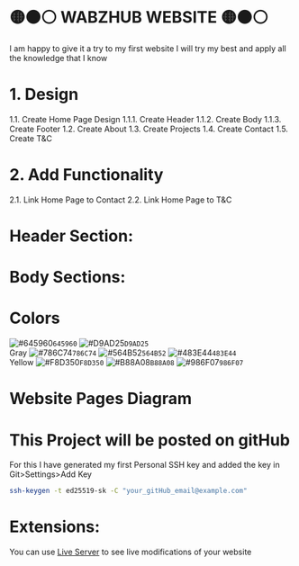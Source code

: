 # 🟡⚫⚪ WABZHUB WEBSITE 🟡⚫⚪
I am happy to give it a try to my first website
I will try my best and apply all the knowledge that I know
# 1. Design
1.1. Create Home Page Design
    1.1.1. Create Header
    1.1.2. Create Body
    1.1.3. Create Footer
1.2. Create About
1.3. Create Projects
1.4. Create Contact
1.5. Create T&C
# 2. Add Functionality
2.1. Link Home Page to Contact
2.2. Link Home Page to T&C
# Header Section:
# Body Sections:

# Colors
![#645960](https://placehold.co/15x15/645960/645960.png)`645960`
![#D9AD25](https://placehold.co/15x15/D9AD25/D9AD25.png)`D9AD25`<br>
Gray
![#786C74](https://placehold.co/15x15/786C74/786C74.png)`786C74`
![#564B52](https://placehold.co/15x15/564B52/564B52.png)`564B52`
![#483E44](https://placehold.co/15x15/483E44/483E44.png)`483E44`<br>
Yellow
![#F8D350](https://placehold.co/15x15/F8D350/F8D350.png)`F8D350`
![#B88A08](https://placehold.co/15x15/B88A08/B88A08.png)`B88A08`
![#986F07](https://placehold.co/15x15/986F07/986F07.png)`986F07`<br>

# Website Pages Diagram


# This Project will be posted on gitHub
For this I have generated my first Personal SSH key and added the key in Git>Settings>Add Key
```bash
ssh-keygen -t ed25519-sk -C "your_gitHub_email@example.com"
```
# Extensions:
You can use [Live Server](https://marketplace.visualstudio.com/items?itemName=ritwickdey.LiveServery.LiveServer) to see live modifications of your website
